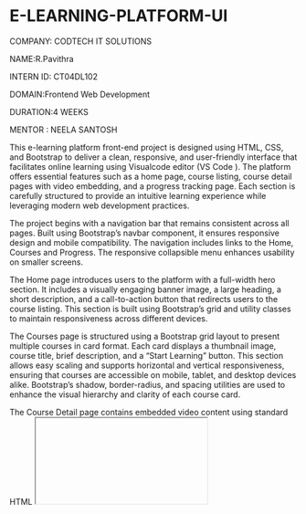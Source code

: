 # E-LEARNING-PLATFORM-UI

COMPANY: CODTECH IT SOLUTIONS

NAME:R.Pavithra

INTERN ID: CT04DL102

DOMAIN:Frontend Web Development

DURATION:4 WEEKS

MENTOR : NEELA SANTOSH

This e-learning platform front-end project is designed using HTML, CSS, and Bootstrap to deliver a clean, responsive, and user-friendly interface that facilitates online learning using Visualcode editor (VS Code ). The platform offers essential features such as a home page, course listing, course detail pages with video embedding, and a progress tracking page. Each section is carefully structured to provide an intuitive learning experience while leveraging modern web development practices.

The project begins with a navigation bar that remains consistent across all pages. Built using Bootstrap’s navbar component, it ensures responsive design and mobile compatibility. The navigation includes links to the Home, Courses and Progress. The responsive collapsible menu enhances usability on smaller screens.

The Home page introduces users to the platform with a full-width hero section. It includes a visually engaging banner image, a large heading, a short description, and a call-to-action button that redirects users to the course listing. This section is built using Bootstrap’s grid and utility classes to maintain responsiveness across different devices.

The Courses page is structured using a Bootstrap grid layout to present multiple courses in card format. Each card displays a thumbnail image, course title, brief description, and a “Start Learning” button. This section allows easy scaling and supports horizontal and vertical responsiveness, ensuring that courses are accessible on mobile, tablet, and desktop devices alike. Bootstrap’s shadow, border-radius, and spacing utilities are used to enhance the visual hierarchy and clarity of each course card.

The Course Detail page contains embedded video content using standard HTML <iframe> tags, allowing users to watch course videos directly within the platform. The page also includes a course banner image and a detailed description. Bootstrap classes are used to center the video, apply responsive sizing, and provide proper spacing. This ensures the media content remains accessible and adaptive to different screen sizes.

The Progress page gives users a visual representation of their learning achievements. It uses Bootstrap’s progress bar component to display the percentage of course completion. The progress is styled using different Bootstrap color classes and wrapped in a container with proper margin and padding for alignment. An optional image is included for visual appeal.

Styling is handled primarily through Bootstrap’s utility classes, which help reduce custom CSS code and ensure consistency across the UI. However, custom CSS can be added in a separate style.css file for further customization of colors, typography, and layout spacing. This hybrid approach allows developers to maintain a consistent style while also offering flexibility for brand-specific designs.

The use of Bootstrap in this project significantly speeds up development and ensures the design is mobile-first and fully responsive. It also provides a professional appearance with minimal effort. HTML structures the content semantically, CSS adds basic customization, and Bootstrap enhances interactivity and visual aesthetics.

In conclusion, this e-learning platform front-end showcases how HTML, CSS, and Bootstrap can be combined to build a modern, accessible, and visually appealing learning environment. It is suitable for educational institutions, online course providers, or developers looking to prototype or deploy a scalable learning platform. Further enhancements like user authentication, quiz modules, and backend integration can be added as needed.

OUTPUT: 

